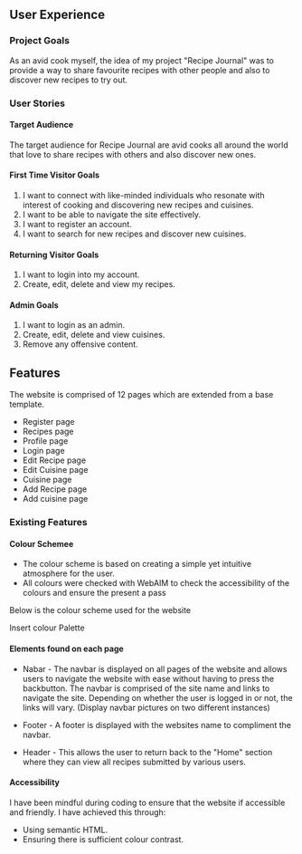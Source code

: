 ## User Experience

### Project Goals

As an avid cook myself, the idea of my project "Recipe Journal" was to provide a way to share favourite recipes with other people and also to discover new recipes to try out.

### User Stories

#### Target Audience

The target audience for Recipe Journal are avid cooks all around the world that love to share recipes with others and also discover new ones.

#### First Time Visitor Goals

1. I want to connect with like-minded individuals who resonate with interest of cooking and discovering new recipes and cuisines.
2. I want to be able to navigate the site effectively.
3. I want to register an account.
4. I want to search for new recipes and discover new cuisines.

#### Returning Visitor Goals

1. I want to login into my account.
2. Create, edit, delete and view my recipes.

#### Admin Goals
1. I want to login as an admin.
2. Create, edit, delete and view cuisines.
3. Remove any offensive content.

## Features

The website is comprised of 12 pages which are extended from a base template.

* Register page
* Recipes page
* Profile page
* Login page
* Edit Recipe page
* Edit Cuisine page
* Cuisine page
* Add Recipe page
* Add cuisine page

### Existing Features

#### Colour Schemee

* The colour scheme is based on creating a simple yet intuitive atmosphere for the user.
* All colours were checked with WebAIM to check the accessibility of the colours and ensure the present a pass

Below is the colour scheme used for the website

Insert colour Palette 

#### Elements found on each page

* Nabar - The navbar is displayed on all pages of the website and allows users to navigate the website with ease without having to press the backbutton. The navbar is comprised of the site name and links to navigate the site. Depending on whether the user is logged in or not, the links will vary.
(Display navbar pictures on two different instances)

* Footer - A footer is displayed with the websites name to compliment the navbar.

* Header - This allows the user to return back to the "Home" section where they can view all recipes submitted by various users.

#### Accessibility

I have been mindful during coding to ensure that the website if accessible and friendly. I have achieved this through:

* Using semantic HTML.
* Ensuring there is sufficient colour contrast.

